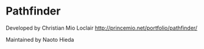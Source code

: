 Pathfinder
========

Developed by Christian Mio Loclair http://princemio.net/portfolio/pathfinder/

Maintained by Naoto Hieda
